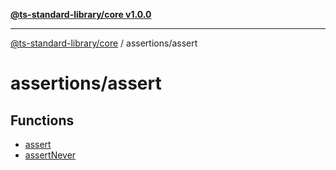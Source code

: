 [**@ts-standard-library/core v1.0.0**](../../README.md)

***

[@ts-standard-library/core](../../modules.md) / assertions/assert

# assertions/assert

## Functions

- [assert](functions/assert.md)
- [assertNever](functions/assertNever.md)
